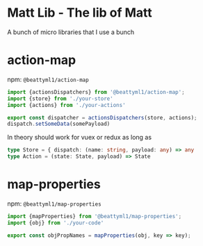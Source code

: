 Matt Lib - The lib of Matt
==========================

A bunch of micro libraries that I use a bunch

# action-map
npm: `@beattyml1/action-map`

```ts
import {actionsDispatchers} from '@beattyml1/action-map';
import {store} from './your-store'
import {actions} from './your-actions'

export const dispatcher = actionsDispatchers(store, actions);
dispatch.setSomeData(somePayload)
```

In theory should work for vuex or redux as long as 
```ts
type Store = { dispatch: (name: string, payload: any) => any
type Action = (state: State, payload) => State
```


# map-properties
npm: `@beattyml1/map-properties`

```ts
import {mapProperties} from '@beattyml1/map-properties';
import {obj} from './your-code'

export const objPropNames = mapProperties(obj, key => key);
```

